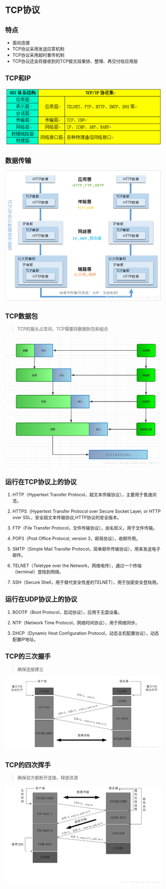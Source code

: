 # TCP协议

## 特点

* 面向连接
* TCP协议采用发送应答机制
* TCP协议采用超时重传机制
* TCP协议还会将接收到的TCP报文段重排、整理、再交付给应用层

## TCP和IP

![TCP-IP协议集合](./images/tcp-ip.png)

## 数据传输

![TCP-IP协议集合](./images/translate.png)

## TCP数据包

> TCP的报头占空间，TCP需要将数据拆包和组合

![TCP-TCP数据包](./images/package.png)

## 运行在TCP协议上的协议

1. HTTP（Hypertext Transfer Protocol，超文本传输协议），主要用于普通浏览。

2. HTTPS（Hypertext Transfer Protocol over Secure Socket Layer, or HTTP over SSL，安全超文本传输协议,HTTP协议的安全版本。

3. FTP（File Transfer Protocol，文件传输协议），由名知义，用于文件传输。

4. POP3（Post Office Protocol, version 3，邮局协议），收邮件用。

5. SMTP（Simple Mail Transfer Protocol，简单邮件传输协议），用来发送电子邮件。

6. TELNET（Teletype over the Network，网络电传），通过一个终端（terminal）登陆到网络。

7. SSH（Secure Shell，用于替代安全性差的TELNET），用于加密安全登陆用。

## 运行在UDP协议上的协议

1. BOOTP（Boot Protocol，启动协议），应用于无盘设备。

2. NTP（Network Time Protocol，网络时间协议），用于网络同步。

3. DHCP（Dynamic Host Configuration Protocol，动态主机配置协议），动态配置IP地址。

## TCP的三次握手

> 确保连接建立

![TCP三次握手](./images/3handle.png)

## TCP的四次挥手

> 确保双方都断开连接，释放资源

![TCP四次挥手](./images/4shake.png)

